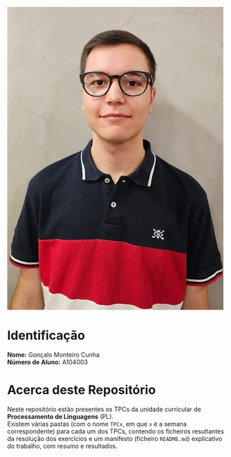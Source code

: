 ![Foto](photo.jpg?refresh=1)

# Identificação

**Nome:** Gonçalo Monteiro Cunha  
**Número de Aluno:** A104003  

# Acerca deste Repositório

Neste repositório estão presentes os TPCs da unidade curricular de **Processamento de Linguagens** (PL).  
Existem várias pastas (com o nome `TPCx`, em que `x` é a semana correspondente) para cada um dos TPCs, contendo os ficheiros resultantes da resolução dos exercícios e um manifesto (ficheiro `README.md`) explicativo do trabalho, com resumo e resultados.
